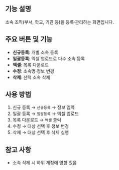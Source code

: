 

## 기능 설명
소속 조직(부서, 학교, 기관 등)을 등록·관리하는 화면입니다.

## 주요 버튼 및 기능
- **신규등록**: 개별 소속 등록
- **일괄등록**: 엑셀 업로드로 다수 소속 등록
- **엑셀**: 목록 다운로드
- **수정**: 소속명·정보 변경
- **삭제**: 선택 소속 삭제

## 사용 방법
1. 신규 등록 → `신규등록` → 정보 입력
2. 일괄 등록 → `일괄등록` → 엑셀 업로드
3. 목록 다운로드 → `엑셀` 클릭
4. 수정 → 대상 선택 후 정보 변경
5. 삭제 → 대상 선택 후 삭제 실행

## 참고 사항
- 소속 삭제 시 하위 계정에 영향 있음
